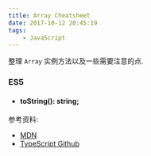 ```yaml
---
title: Array Cheatsheet
date: 2017-10-12 20:45:19
tags:
    - JavaScript
---
```


整理 `Array` 实例方法以及一些需要注意的点.

<!-- more -->

### ES5

- #### toString(): string;



参考资料:
 - [MDN](https://developer.mozilla.org/zh-CN/docs/Web/JavaScript/Reference/Global_Objects/String)
 - [TypeScript Github](https://github.com/Microsoft/TypeScript/blob/master/lib/lib.es5.d.ts)